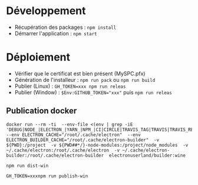 # Développement

- Récupération des packages : `npm install`
- Démarrer l'application : `npm start`

# Déploiement

- Vérifier que le certificat est bien présent (MySPC.pfx)
- Génération de l'installeur : `npm run pack` ou `npm run build`
- Publier (Linux) : `GH_TOKEN=xxx npm run releas`
- Publier (Window) : `$Env:GITHUB_TOKEN="xxx"` puis `npm run releas`


## Publication docker


```
docker run --rm -ti  --env-file <(env | grep -iE 'DEBUG|NODE_|ELECTRON_|YARN_|NPM_|CI|CIRCLE|TRAVIS_TAG|TRAVIS|TRAVIS_REPO_|TRAVIS_BUILD_|TRAVIS_BRANCH|TRAVIS_PULL_REQUEST_|APPVEYOR_|CSC_|GH_|GITHUB_|BT_|AWS_|STRIP|BUILD_')  --env ELECTRON_CACHE="/root/.cache/electron"  --env ELECTRON_BUILDER_CACHE="/root/.cache/electron-builder"  -v ${PWD}:/project  -v ${PWD##*/}-node-modules:/project/node_modules  -v ~/.cache/electron:/root/.cache/electron  -v ~/.cache/electron-builder:/root/.cache/electron-builder  electronuserland/builder:wine
```

`npm run dist-win`

`GH_TOKEN=xxxnpm run publish-win`